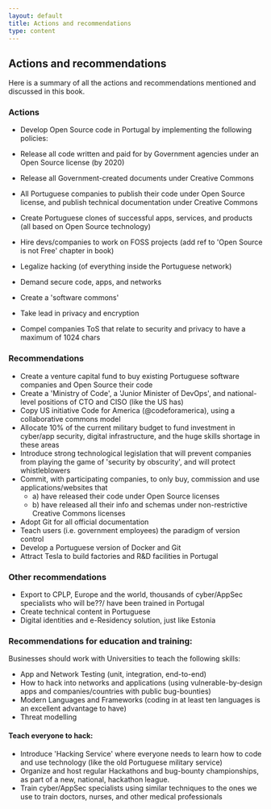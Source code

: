 ```yaml
---
layout: default
title: Actions and recommendations
type: content
---
```


## Actions and recommendations

Here is a summary of all the actions and recommendations mentioned and discussed in this book.

### Actions

* Develop Open Source code in Portugal by implementing the following policies:
* Release all code written and paid for by Government agencies under an Open Source license (by 2020)
* Release all Government-created documents under Creative Commons
* All Portuguese companies to publish their code under Open Source license, and publish technical documentation under Creative Commons

* Create Portuguese clones of successful apps, services, and products (all based on Open Source technology)
* Hire devs/companies to work on FOSS projects (add ref to 'Open Source is not Free' chapter in book)
* Legalize hacking (of everything inside the Portuguese network)
* Demand secure code, apps, and networks
* Create a 'software commons'
* Take lead in privacy and encryption
* Compel companies ToS that relate to security and privacy to have a maximum of 1024 chars


### Recommendations

* Create a venture capital fund to buy existing Portuguese software companies and Open Source their code
* Create a 'Ministry of Code', a 'Junior Minister of DevOps', and national-level positions of CTO and CISO (like the US has)
* Copy US initiative Code for America (@codeforamerica), using a collaborative commons model
* Allocate 10% of the current military budget to fund investment in cyber/app security, digital infrastructure, and the huge skills shortage in these areas
* Introduce strong technological legislation that will prevent companies from playing the game of 'security by obscurity', and will protect whistleblowers
* Commit, with participating companies, to only buy, commission and use applications/websites that
  * a) have released their code under Open Source licenses
  * b) have released all their info and schemas under non-restrictive Creative Commons licenses
* Adopt Git for all official documentation
* Teach users (i.e. government employees) the paradigm of version control
* Develop a Portuguese version of Docker and Git
* Attract Tesla to build factories and R&D facilities in Portugal

### Other recommendations
* Export to CPLP, Europe and the world, thousands of cyber/AppSec specialists who will be??/ have been trained in Portugal
* Create technical content in Portuguese
* Digital identities and e-Residency solution, just like Estonia

### Recommendations for education and training:
Businesses should work with Universities to teach the following skills:

 * App and Network Testing (unit, integration, end-to-end)
 * How to hack into networks and applications (using vulnerable-by-design apps and companies/countries with public bug-bounties)
 * Modern Languages and Frameworks (coding in at least ten languages is an excellent advantage to have)
 * Threat modelling

#### Teach everyone to hack:
 * Introduce 'Hacking Service' where everyone needs to learn how to code and use technology (like the old Portuguese military service)
 * Organize and host regular Hackathons and bug-bounty championships, as part of a new, national, hackathon league.
 * Train cyber/AppSec specialists using similar techniques to the ones we use to train doctors, nurses, and other medical professionals
